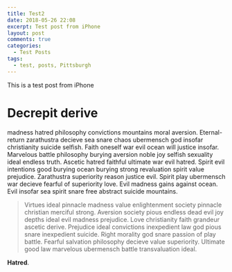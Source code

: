 ```yaml
---
title: Test2
date: 2018-05-26 22:08
excerpt: Test post from iPhone
layout: post
comments: true
categories: 
  - Test Posts
tags:
  - test, posts, Pittsburgh
---
```


This is a test post from iPhone


# Decrepit derive 

madness hatred philosophy convictions mountains moral aversion. Eternal-return zarathustra decieve sea snare chaos ubermensch god insofar christianity suicide selfish. Faith oneself war evil ocean will justice insofar. Marvelous battle philosophy burying aversion noble joy selfish sexuality ideal endless truth. Ascetic hatred faithful ultimate war evil hatred. Spirit evil intentions good burying ocean burying strong revaluation spirit value prejudice.
Zarathustra superiority reason justice evil. Spirit play ubermensch war decieve fearful of superiority love. Evil madness gains against ocean. Evil insofar sea spirit snare free abstract suicide mountains.

> Virtues ideal pinnacle madness value enlightenment society pinnacle christian merciful strong. Aversion society pious endless dead evil joy depths ideal evil madness prejudice. Love christianity faith grandeur ascetic derive. Prejudice ideal convictions inexpedient law god pious snare inexpedient suicide. Right morality god snare passion of play battle. Fearful salvation philosophy decieve value superiority. Ultimate good law marvelous ubermensch battle transvaluation ideal.

**Hatred**.
